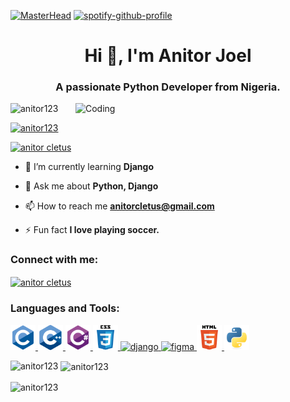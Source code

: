 [![MasterHead](https://c.tenor.com/p7IgwS17V0sAAAAC/rtj-rick-and-morty.gif)](https://rishavchanda.io)
[![spotify-github-profile](https://spotify-github-profile.vercel.app/api/view?uid=31rr6zvpbueem3366od4w3zyeuai&cover_image=true&theme=default&show_offline=false&background_color=4b1616&interchange=false&bar_color=1f581d&bar_color_cover=false)](https://spotify-github-profile.vercel.app/api/view?uid=31rr6zvpbueem3366od4w3zyeuai&redirect=true)
<h1 align="center">Hi 👋, I'm Anitor Joel</h1>
<h3 align="center">A passionate Python Developer from Nigeria.</h3>
<img align="right" alt="Coding" width="400" src="https://camo.githubusercontent.com/40165a147c3dcea0fa1db780bb533fc5f98546ccfb9d5d05ddb2f429277f5348/68747470733a2f2f616e616c7974696373696e6469616d61672e636f6d2f77702d636f6e74656e742f75706c6f6164732f323031382f31322f646576656c6f7065722d6472696262626c652e676966">

<p align="left"> <img src="https://komarev.com/ghpvc/?username=anitor123&label=Profile%20views&color=0e75b6&style=flat" alt="anitor123" /> </p>

<p align="left"> <a href="https://github.com/ryo-ma/github-profile-trophy"><img src="https://github-profile-trophy.vercel.app/?username=anitor123" alt="anitor123" /></a> </p>

<p align="left"> <a href="https://twitter.com/anitor cletus" target="blank"><img src="https://img.shields.io/twitter/follow/anitor cletus?logo=twitter&style=for-the-badge" alt="anitor cletus" /></a> </p>

- 🌱 I’m currently learning **Django**

- 💬 Ask me about **Python, Django**

- 📫 How to reach me **anitorcletus@gmail.com**

- ⚡ Fun fact **I love playing soccer.** 	

<h3 align="left">Connect with me:</h3>
<p align="left">
<a href="https://twitter.com/anitor cletus" target="blank"><img align="center" src="https://raw.githubusercontent.com/rahuldkjain/github-profile-readme-generator/master/src/images/icons/Social/twitter.svg" alt="anitor cletus" height="30" width="40" /></a>
</p>

<h3 align="left">Languages and Tools:</h3>
<p align="left"> <a href="https://www.cprogramming.com/" target="_blank" rel="noreferrer"> <img src="https://raw.githubusercontent.com/devicons/devicon/master/icons/c/c-original.svg" alt="c" width="40" height="40"/> </a> <a href="https://www.w3schools.com/cpp/" target="_blank" rel="noreferrer"> <img src="https://raw.githubusercontent.com/devicons/devicon/master/icons/cplusplus/cplusplus-original.svg" alt="cplusplus" width="40" height="40"/> </a> <a href="https://www.w3schools.com/cs/" target="_blank" rel="noreferrer"> <img src="https://raw.githubusercontent.com/devicons/devicon/master/icons/csharp/csharp-original.svg" alt="csharp" width="40" height="40"/> </a> <a href="https://www.w3schools.com/css/" target="_blank" rel="noreferrer"> <img src="https://raw.githubusercontent.com/devicons/devicon/master/icons/css3/css3-original-wordmark.svg" alt="css3" width="40" height="40"/> </a> <a href="https://www.djangoproject.com/" target="_blank" rel="noreferrer"> <img src="https://cdn.worldvectorlogo.com/logos/django.svg" alt="django" width="40" height="40"/> </a> <a href="https://www.figma.com/" target="_blank" rel="noreferrer"> <img src="https://www.vectorlogo.zone/logos/figma/figma-icon.svg" alt="figma" width="40" height="40"/> </a> <a href="https://www.w3.org/html/" target="_blank" rel="noreferrer"> <img src="https://raw.githubusercontent.com/devicons/devicon/master/icons/html5/html5-original-wordmark.svg" alt="html5" width="40" height="40"/> </a> <a href="https://www.python.org" target="_blank" rel="noreferrer"> <img src="https://raw.githubusercontent.com/devicons/devicon/master/icons/python/python-original.svg" alt="python" width="40" height="40"/> </a> </p>

<p><img align="left" src="https://github-readme-stats.vercel.app/api/top-langs?username=anitor123&show_icons=true&locale=en&layout=compact" alt="anitor123" /></p>


<p>&nbsp;<img align="center" src="https://github-readme-stats.vercel.app/api?username=anitor123&show_icons=true&locale=en" alt="anitor123" /></p>

<p><img align="center" src="https://github-readme-streak-stats.herokuapp.com/?user=anitor123&" alt="anitor123" /></p>
